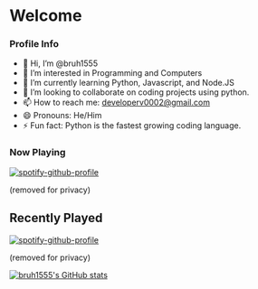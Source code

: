 # Welcome

### Profile Info

- 👋 Hi, I’m @bruh1555
- 👀 I’m interested in Programming and Computers
- 🌱 I’m currently learning Python, Javascript, and Node.JS
- 💞️ I’m looking to collaborate on coding projects using python.
- 📫 How to reach me: developerv0002@gmail.com
- 😄 Pronouns: He/Him
- ⚡ Fun fact: Python is the fastest growing coding language.

### Now Playing

[![spotify-github-profile](https://spotify-github-profile.kittinanx.com/api/view?uid=317x6f3gft4nrhnehiiprdc2es7a&cover_image=true&theme=default&show_offline=true&background_color=121212&interchange=true)](https://spotify-github-profile.kittinanx.com/api/view.svg?uid=317x6f3gft4nrhnehiiprdc2es7a&redirect=true)

(removed for privacy)

## Recently Played
[![spotify-github-profile](https://spotify-github-profile.kittinanx.com/api/view?uid=317x6f3gft4nrhnehiiprdc2es7a&cover_image=true&theme=default&show_offline=false&background_color=121212&interchange=true)](https://spotify-github-profile.kittinanx.com/api/view.svg?uid=317x6f3gft4nrhnehiiprdc2es7a&redirect=true)

(removed for privacy)

[![bruh1555's GitHub stats](https://github-readme-stats.vercel.app/api?username=bruh1555)](https://github.com/anuraghazra/github-readme-stats)

